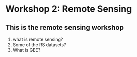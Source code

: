 # Workshop 2: Remote Sensing

## This is the remote sensing workshop

1. what is remote sensing?
2. Some of the RS datasets?
3. What is GEE?

